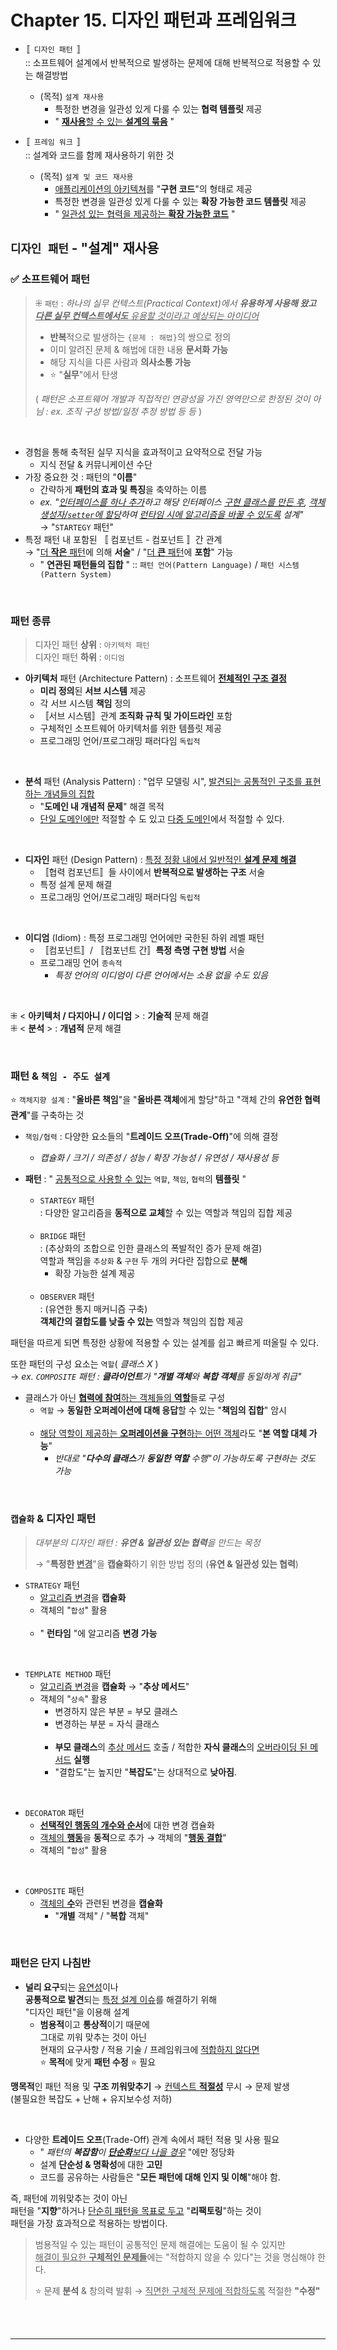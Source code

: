 # Chapter 15. 디자인 패턴과 프레임워크

- 〚 `디자인 패턴` 〛<br/> :: 소프트웨어 설계에서 반복적으로 발생하는 문제에 대해 반복적으로 적용할 수 있는 해결방법
  - (목적) `설계 재사용`
    - 특정한 변경을 일관성 있게 다룰 수 있는 **협력 템플릿** 제공
    - " <u>**재사용**할 수 있는 **설계의 묶음**</u> "


- 〚 `프레임 워크` 〛<br/> :: 설계와 코드를 함께 재사용하기 위한 것
  - (목적) `설계 및 코드 재사용`
    - <u>애플리케이션의 아키텍쳐</u>를 "**구현 코드**"의 형태로 제공
    - 특정한 변경을 일관성 있게 다룰 수 있는 **확장 가능한 코드 템플릿** 제공
    - " <u>일관성 있는 협력을 제공하는 **확장 가능한 코드**</u> "

## `디자인 패턴` - "설계" 재사용

### ✅ 소프트웨어 패턴
> ⁜ `패턴` : _하나의 실무 컨텍스트(Practical Context)에서 **유용하게 사용해 왔고** <u>**다른 실무 컨텍스트에서도** 유용할 것이라고 예상되는 아이디어</u>_
> - **반복**적으로 발생하는 `{문제 : 해법}`의 쌍으로 정의
> - 이미 알려진 문제 & 해법에 대한 내용 **문서화 가능**
> - 해당 지식을 다른 사람과 **의사소통 가능**
> - ⭐️ "**실무**"에서 탄생
> 
> ( _패턴은 소프트웨어 개발과 직접적인 연광성을 가진 영역만으로 한정된 것이 아님 : ex. 조직 구성 방법/일정 추정 방법 등 등_ )

<br/>

- 경험을 통해 축적된 실무 지식을 효과적이고 요약적으로 전달 가능
  - 지식 전달 & 커뮤니케이션 수단
- 가장 중요한 것 : 패턴의 "**이름**"
  - 간략하게 **패턴의 효과 및 특징**을 축약하는 이름 
  - _ex. "<u>인터페이스를 하나 추가</u>하고 해당 인터페이스 <u>구현 클래스를 만든 후</u>, <u>객체 생성자/`setter`에 할당</u>하여 <u>런타임 시에 알고리즘을 바꿀 수 있도록</u> 설계"_ <br/>→ "`STARTEGY` 패턴"
- 특정 패턴 내 포함된 〚 컴포넌트 - 컴포넌트 〛간 관계 <br/>→ "<u>더 **작은** 패턴</u>에 의해 **서술**" / "<u>더 **큰** 패턴</u>에 **포함**" 가능
  - " **연관된 패턴들의 집합** " :: `패턴 언어(Pattern Language)`  / `패턴 시스템(Pattern System)`

<br/>

### 패턴 종류
> 디자인 패턴 **상위** : `아키텍처 패턴`<br/>
> 디자인 패턴 **하위** : `이디엄`
- **아키텍처** 패턴 (Architecture Pattern) : 소프트웨어 <u>**전체적인 구조 결정**</u>
  - **미리 정의**된 **서브 시스템** 제공
  - 각 서브 시스템 **책임** 정의
  - 〚서브 시스템〛관계 **조직화 규칙 및 가이드라인** 포함
  - 구체적인 소프트웨어 아키텍처를 위한 템플릿 제공
  - 프로그래밍 언어/프로그래밍 패러다임 `독립적`

<br/>

- **분석** 패턴 (Analysis Pattern) : "업무 모델링 시", <u>발견되는 공통적인 구조를 표현하는 개념들의 집합</u>
  - "**도메인 내 개념적 문제**" 해결 목적
  - <u>단일 도메인에만</u> 적절할 수 도 있고 <u>다중 도메인</u>에서 적절할 수 있다.

<br/>

- **디자인** 패턴 (Design Pattern) : <u>특정 정황 내에서 일반적인 **설계 문제 해결**</u>
  - 〚협력 컴포넌트〛들 사이에서 **반복적으로 발생하는 구조** 서술
  - 특정 설계 문제 해결
  - 프로그래밍 언어/프로그래밍 패러다임 `독립적`

<br/>

- **이디엄** (Idiom) : 특정 프로그래밍 언어에만 국한된 하위 레벨 패턴
  - 〚컴포넌트〛/ 〚컴포넌트 간〛**특정 측명 구현 방법** 서술
  - 프로그래밍 언어 `종속적`
    - _특정 언어의 이디엄이 다른 언어에서는 소용 없을 수도 있음_

<br/>

⁜ < **아키텍처 / 다지아니 / 이디엄** > : **기술적** 문제 해결<br/>
⁜ < **분석** > : **개념적** 문제 해결

<br/>

### 패턴 & `책임 - 주도 설계`
⭐️ `객체지향 설계` : "**올바른 책임**"을 "**올바른 객체**에게 할당"하고 "객체 간의 **유연한 협력 관계**"를 구축하는 것

- `책임/협력` : 다양한 요소들의 "**트레이드 오프(Trade-Off)**"에 의해 결정
  - _캡슐화 / 크기 / 의존성 / 성능 / 확장 가능성 / 유연성 / 재사용성 등_


- **패턴** : " <u>공통적으로 사용할 수 있는</u> `역할`, `책임`, `협력`의 **템플릿** "
  - `STARTEGY` 패턴<br/> : 다양한 알고리즘을 **동적으로 교체**할 수 있는 역할과 책임의 집합 제공<br/><br/> 
  - `BRIDGE` 패턴<br/> : (추상화의 조합으로 인한 클래스의 폭발적인 증가 문제 해결)<br/>
  역할과 책임을 `추상화` & `구현` 두 개의 커다란 집합으로 **분해**
    - 확장 가능한 설계 제공<br/><br/>
  - `OBSERVER` 패턴<br/> : (유연한 통지 매커니즘 구축)<br/>
  **객체간의 결합도를 낮출 수 있는** 역할과 책임의 집합 제공


패턴을 따르게 되면 특정한 상황에 적용할 수 있는 설계를 쉽고 빠르게 떠올릴 수 있다.

또한 패턴의 구성 요소는 `역할`( _클래스 X_ )<br/>
→ _ex. `COMPOSITE` 패턴 : **클라이언트**가 "**개별 객체**와 **복합 객체**를 동일하게 취급"_
- 클래스가 아닌 <u>**협력에 참여**하는 객체들의 **역할**</u>들로 구성
  - `역할` → **동일한 오퍼레이션에 대해 응답**할 수 있는 "**책임의 집합**" 암시 <br/><br/>
  - <u>해당 역할이 제공하는 **오퍼레이션을 구현**하는 어떤 객체</u>라도 "**본 역할 대체 가능**"
    - _반대로 "**다수의 클래스**가 **동일한 역할** 수행"이 가능하도록 구현하는 것도 가능_ 

<br/>

### `캡슐화` & 디자인 패턴
> _대부분의 디자인 패턴 : **유연 & 일관성 있는 협력**을 만드는 목정_
> 
> → "**특정한 <u>변경</u>**"을 **캡슐화**하기 위한 방법 정의 (**유연 & 일관성 있는 협력**)

- `STRATEGY` 패턴
  - <u>알고리즘 변경</u>을 **캡슐화**
  - 객체의 "`합성`" 활용<br/></br>
  - " **런타임** "에 알고리즘 **변경 가능**

<br/>

- `TEMPLATE METHOD` 패턴
  - <u>알고리즘 변경</u>을 **캡슐화** → "**추상 메서드**"
  - 객체의 "`상속`" 활용
    - 변경하지 않은 부분 = 부모 클래스
    - 변경하는 부분 = 자식 클래스<br/><br/>
    - **부모 클래스**의 <u>추상 메서드</u> 호출 / 적합한 **자식 클래스**의 <u>오버라이딩 된 메서드</u> **실행**
    - "결합도"는 높지만 "**복잡도**"는 상대적으로 **낮아짐**.

<br/>

- `DECORATOR` 패턴
  - <u>**선택적인 행동의 개수와 순서**</u>에 대한 변경 캡슐화  
  - <u>객체의 **행동**</u>을 **동적**으로 추가 → 객체의 "<u>**행동 결합**</u>"
  - 객체의 "`합성`" 활용

<br/>

- `COMPOSITE` 패턴
  - <u>객체의 **수**</u>와 관련된 변경을 **캡슐화**
    - "**개별** 객체" / "**복합** 객체"

<br/>

### 패턴은 단지 나침반
- **널리 요구**되는 <u>유연성</u>이나 <br/>**공통적으로 발견**되는 <u>특정 설계 이슈</u>를 해결하기 위해 <br/>"디자인 패턴"을 이용해 설계
  - **범용적**이고 **통상적**이기 때문에 <br/>그대로 끼워 맞추는 것이 아닌<br/>
  현재의 요구사항 / 적용 기술 / 프레임워크에 <u>적합하지 않다면</u> <br/>⭐️ **목적**에 맞게 **패턴 수정** ⭐️ 필요

**맹목적**인 패턴 적용 및 **구조 끼워맞추기** → <u>컨텍스트 **적절성**</u> 무시 → 문제 발생<br/>
(불필요한 복잡도 + 난해 + 유지보수성 저하)

<br/>

- 다양한 **트레이드 오프**(Trade-Off) 관계 속에서 패턴 적용 및 사용 필요
  - " _패턴의 **복잡함**이 <u>**단순화**보다 나을 경우</u>_ "에만 정당화
  - 설계 **단순성 & 명확성**에 대한 **고민**
  - 코드를 공유하는 사람들은 "**모든 패턴에 대해 인지 및 이해**"해야 함.

즉, 패턴에 끼워맞추는 것이 아닌 <br/>
패턴을 "**지향**"하거나 <u>단순히 패턴을 목표로 두고</u> "**리팩토링**"하는 것이<br/>
패턴을 가장 효과적으로 적용하는 방법이다.

> 범용적일 수 있는 패턴이 공통적인 문제 해결에는 도움이 될 수 있지만<br/>
> <u>해결이 필요한 **구체적인 문제들**</u>에는 "적합하지 않을 수 있다"는 것을 명심해야 한다.
> 
> ⭐️ 문제 **분석** & 창의력 발휘 → <u>직면한 구체적 문제에 적합하도록</u> 적절한 **"수정"**

<br/>
<br/>

---
